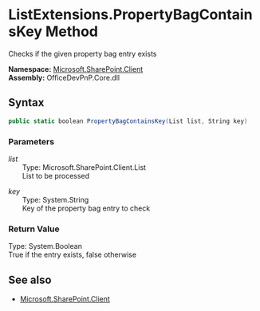 # ListExtensions.PropertyBagContainsKey Method  
Checks if the given property bag entry exists  

**Namespace:** [Microsoft.SharePoint.Client](Microsoft.SharePoint.Client.md)  
**Assembly:** OfficeDevPnP.Core.dll  
## Syntax
```C#
public static boolean PropertyBagContainsKey(List list, String key)
```
### Parameters
*list*  
&emsp;&emsp;Type: Microsoft.SharePoint.Client.List  
&emsp;&emsp;List to be processed  
  
*key*  
&emsp;&emsp;Type: System.String  
&emsp;&emsp;Key of the property bag entry to check  
  
### Return Value
Type: System.Boolean  
True if the entry exists, false otherwise

## See also
- [Microsoft.SharePoint.Client](Microsoft.SharePoint.Client.md)
